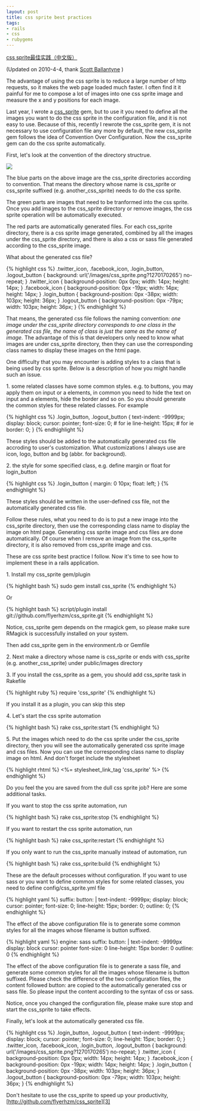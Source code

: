 ```yaml
---
layout: post
title: css sprite best practices
tags:
- rails
- css
- rubygems
---
```

[css sprite最佳实践（中文版）][1]

(Updated on 2010-4-4, thank [Scott Ballantyne][2] )

The advantage of using the css sprite is to reduce a large number of http requests, so it makes the web page loaded much faster. I often find it it painful for me to compose a lot of images into one css sprite image and measure the x and y positions for each image.

Last year, I wrote a [css_sprite][3]  gem, but to use it you need to define all the images you want to do the css sprite in the configuration file, and it is not easy to use. Because of this, recently I rewrote the css_sprite gem, it is not necessary to use configuration file any more by default, the new css_sprite gem follows the idea of Convention Over Configuration. Now the css_sprite gem can do the css sprite automatically.

First, let's look at the convention of the directory structrue.

![][4]

The blue parts on the above image are the css_sprite directories according to convention. That means the directory whose name is css_sprite or css_sprite suffixed (e.g. another_css_sprite) needs to do the css sprite.

The green parts are images that need to be tranformed into the css sprite. Once you add images to the css_sprite directory or remove images, the css sprite operation will be automatically executed.

The red parts are automatically generated files. For each css_sprite directory, there is a css sprite image generated, combined by all the images under the css_sprite directory, and there is also a css or sass file generated according to the css_sprite image.

What about the generated css file?

{% highlight css %}
.twitter_icon, .facebook_icon, .login_button, .logout_button {
  background: url('/images/css_sprite.png?1270170265') no-repeat;
}
.twitter_icon { background-position: 0px 0px; width: 14px; height: 14px; }
.facebook_icon { background-position: 0px -19px; width: 14px; height: 14px; }
.login_button { background-position: 0px -38px; width: 103px; height: 36px; }
.logout_button { background-position: 0px -79px; width: 103px; height: 36px; }
{% endhighlight %}

That means, the generated css file follows the naming convention: *one image under the css_sprite directory corresponds to one class in the generated css file, the name of class is just the same as the name of image.* The advantage of this is that developers only need to know what images are under css_sprite directory, then they can use the corresponding class names to display these images on the html page.

One difficulty that you may encounter is adding styles to a class that is being used by css sprite. Below is a description of how you might handle such an issue.

1\. some related classes have some common styles. e.g. to buttons, you may apply them on input or a elements, in common you need to hide the text on input and a elements, hide the border and so on. So you should generate the common styles for these related classes. For example

{% highlight css %}
.login_button, .logout_button {
  text-indent: -9999px;
  display: block;
  cursor: pointer;
  font-size: 0; # for ie
  line-height: 15px; # for ie
  border: 0; }
{% endhighlight %}

These styles should be added to the automatically generated css file accroding to user's customization. What customizations I always use are icon, logo, button and bg (abbr. for background).

2\. the style for some specified class, e.g. define margin or float for login_button

{% highlight css %}
.login_button {
  margin: 0 10px;
  float: left; }
{% endhighlight %}

These styles should be written in the user-defined css file, not the automatically generated css file.

Follow these rules, what you need to do is to put a new image into the css_sprite directory, then use the corresponding class name to display the image on html page. Generating css sprite image and css files are done automatically. Of course when I remove an image from the css_sprite directory, it is also removed from css_sprite image and css.

These are css sprite best practice I follow. Now it's time to see how to implement these in a rails application.

1\. Install my css_sprite gem/plugin

{% highlight bash %}
sudo gem install css_sprite
{% endhighlight %}

Or

{% highlight bash %}
script/plugin install git://github.com/flyerhzm/css_sprite.git
{% endhighlight %}

Notice, css_sprite gem depends on the rmagick gem, so please make sure RMagick is successfully installed on your system.

Then add css_sprite gem in the environment.rb or Gemfile

2\. Next make a directory whose name is css_sprite or ends with css_sprite (e.g. another_css_sprite) under public/images directory

3\. If you install the css_sprite as a gem, you should add css_sprite task in Rakefile

{% highlight ruby %}
require 'css_sprite'
{% endhighlight %}

If you install it as a plugin, you can skip this step

4\. Let's start the css sprite automation

{% highlight bash %}
rake css_sprite:start
{% endhighlight %}

5\. Put the images which need to do the css sprite under the css_sprite directory, then you will see the automatically generated css sprite image and css files. Now you can use the corresponding class name to display image on html. And don't forget include the stylesheet

{% highlight rhtml %}
<%= stylesheet_link_tag 'css_sprite' %>
{% endhighlight %}

Do you feel the you are saved from the dull css sprite job? Here are some additional tasks.

If you want to stop the css sprite automation, run

{% highlight bash %}
rake css_sprite:stop
{% endhighlight %}

If you want to restart the css sprite automation, run

{% highlight bash %}
rake css_sprite:restart
{% endhighlight %}

If you only want to run the css_sprite manually instead of automation, run

{% highlight bash %}
rake css_sprite:build
{% endhighlight %}

These are the default processes without configuration. If you want to use sass or you want to define common styles for some related classes, you need to define config/css_sprite.yml file

{% highlight yaml %}
suffix:
  button: |
    text-indent: -9999px;
    display: block;
    cursor: pointer;
    font-size: 0;
    line-height: 15px;
    border: 0;
    outline: 0;
{% endhighlight %}

The effect of the above configuration file is to generate some common styles for all the images whose filename is button suffixed.

{% highlight yaml %}
engine: sass
suffix:
  button: |
    text-indent: -9999px
    display: block
    cursor: pointer
    font-size: 0
    line-height: 15px
    border: 0
    outline: 0
{% endhighlight %}

The effect of the above configuration file is to generate a sass file, and generate some common styles for all the images whose filename is button suffixed. Please check the difference of the two configuration files, the content followed button: are copied to the automatically generated css or sass file. So please input the content according to the syntax of css or sass.

Notice, once you changed the configuration file, please make sure stop and start the css_sprite to take effects.

Finally, let's look at the automatically generated css file.

{% highlight css %}
.login_button, .logout_button {
  text-indent: -9999px;
  display: block;
  cursor: pointer;
  font-size: 0;
  line-height: 15px;
  border: 0; }
.twitter_icon, .facebook_icon, .login_button, .logout_button {
  background: url('/images/css_sprite.png?1270170265') no-repeat;
}
.twitter_icon { background-position: 0px 0px; width: 14px; height: 14px; }
.facebook_icon { background-position: 0px -19px; width: 14px; height: 14px; }
.login_button { background-position: 0px -38px; width: 103px; height: 36px; }
.logout_button { background-position: 0px -79px; width: 103px; height: 36px; }
{% endhighlight %}

Don't hesitate to use the css_sprite to speed up your productivity, [http://github.com/flyerhzm/css_sprite][3]


  [1]: /2010/04/02/css-sprite-best-practices-chinese-version
  [2]: http://scottballantyne.com/
  [3]: http://github.com/flyerhzm/css_sprite
  [4]: http://lh6.ggpht.com/_qSmJ0dW70FE/TGdIAsGI6_I/AAAAAAAAATo/3Xhs9JzvDAQ/css_sprite_preview.png

